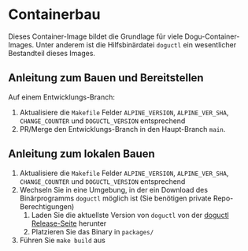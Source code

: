 # Containerbau

Dieses Container-Image bildet die Grundlage für viele Dogu-Container-Images.
Unter anderem ist die Hilfsbinärdatei `doguctl` ein wesentlicher Bestandteil dieses Images.

## Anleitung zum Bauen und Bereitstellen

Auf einem Entwicklungs-Branch:

1. Aktualisiere die `Makefile` Felder `ALPINE_VERSION`, `ALPINE_VER_SHA`, `CHANGE_COUNTER` und `DOGUCTL_VERSION` entsprechend
2. PR/Merge den Entwicklungs-Branch in den Haupt-Branch `main`.

## Anleitung zum lokalen Bauen

1. Aktualisiere die `Makefile` Felder `ALPINE_VERSION`, `ALPINE_VER_SHA`, `CHANGE_COUNTER` und `DOGUCTL_VERSION` entsprechend
2. Wechseln Sie in eine Umgebung, in der ein Download des Binärprogramms `doguctl` möglich ist (Sie benötigen private Repo-Berechtigungen)
   1. Laden Sie die aktuellste Version von `doguctl` von der [doguctl Release-Seite](https://github.com/cloudogu/doguctl/releases) herunter
   2. Platzieren Sie das Binary in `packages/`
3. Führen Sie `make build` aus
